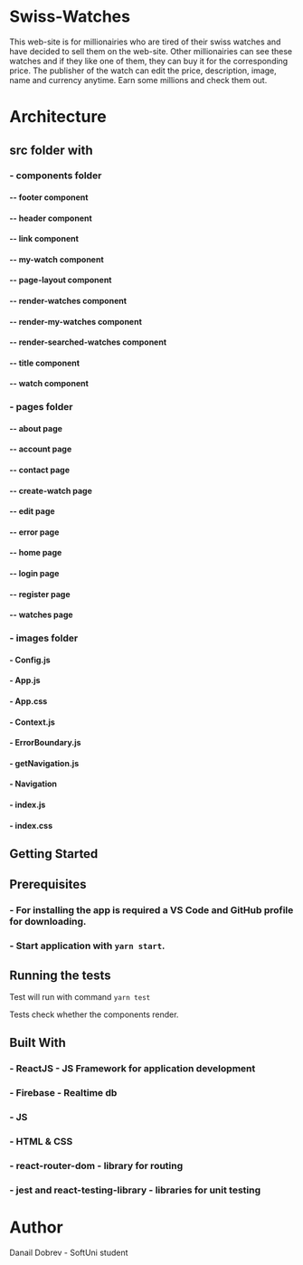 # Swiss-Watches

This web-site is for millionairies who are tired of their swiss watches and have decided to sell them on the web-site.
Other millionairies can see these watches and if they like one of them, they can buy it for the corresponding price.
The publisher of the watch can edit the price, description, image, name and currency anytime.
Earn some millions and check them out.



# Architecture


## src folder with
### - components folder
#### -- footer component
#### -- header component
#### -- link component
#### -- my-watch component
#### -- page-layout component
#### -- render-watches component
#### -- render-my-watches component
#### -- render-searched-watches component
#### -- title component
#### -- watch component



### - pages folder
#### -- about page
#### -- account page
#### -- contact page
#### -- create-watch page
#### -- edit page
#### -- error page
#### -- home page
#### -- login page
#### -- register page
#### -- watches page



### - images folder

#### - Config.js
#### - App.js
#### - App.css
#### - Context.js
#### - ErrorBoundary.js
#### - getNavigation.js
#### - Navigation
#### - index.js
#### - index.css



## Getting Started



## Prerequisites
### - For installing the app is required a VS Code and GitHub profile for downloading.
### - Start application with `yarn start`.


## Running the tests
Test will run with command `yarn test`

Tests check whether the components render.

## Built With
### - ReactJS - JS Framework for application development
### - Firebase - Realtime db
### - JS
### - HTML & CSS
### - react-router-dom - library for routing
### - jest and react-testing-library - libraries for unit testing



# Author
Danail Dobrev - SoftUni student
